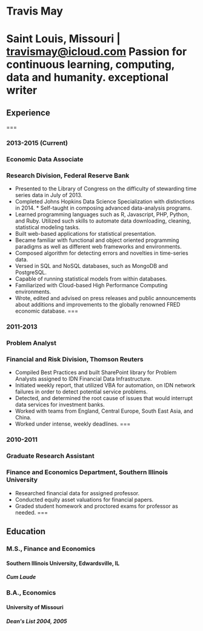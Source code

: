 # Travis May
Saint Louis, Missouri | travismay@icloud.com
Passion for continuous learning, computing, data and humanity. exceptional writer
===
## Experience
===
### 2013-2015 (Current)
### Economic Data Associate
### Research Division, Federal Reserve Bank
* Presented to the Library of Congress on the difficulty of stewarding time   series data in July of 2013.
* Completed Johns Hopkins Data Science Specialization with distinctions in 2014. * Self-taught in composing advanced data-analysis programs.
* Learned programming languages such as R, Javascript, PHP, Python, and Ruby. Utilized such skills to automate data downloading, cleaning, statistical modeling tasks.
* Built web-based applications for statistical presentation.
* Became familiar with functional and object oriented programming paradigms as well as different web frameworks and environments.
* Composed algorithm for detecting errors and novelties in time-series data.
* Versed in SQL and NoSQL databases, such as MongoDB and PostgreSQL.
* Capable of running statistical models from within databases.
* Familiarized with Cloud-based High Performance Computing environments.
* Wrote, edited and advised on press releases and public announcements about additions and improvements to the globally renowned FRED economic database.
===
### 2011-2013
### Problem Analyst
### Financial and Risk Division, Thomson Reuters
* Compiled Best Practices and built SharePoint library for Problem Analysts assigned to IDN Financial Data Infrastructure.
* Initiated weekly report, that utilized VBA for automation, on IDN network failures in order to detect potential service problems.
* Detected, and determined the root cause of issues that would interrupt data services for investment banks.
* Worked with teams from England, Central Europe, South East Asia, and China.
* Worked under intense, weekly deadlines.
===
### 2010-2011
### Graduate Research Assistant
### Finance and Economics Department, Southern Illinois University
* Researched financial data for assigned professor.
* Conducted equity asset valuations for financial papers.
* Graded student homework and proctored exams for professor as needed.
===
## Education

### M.S., Finance and Economics
#### Southern Illinois University, Edwardsville, IL
##### Cum Laude

### B.A., Economics
#### University of Missouri
##### Dean's List 2004, 2005
